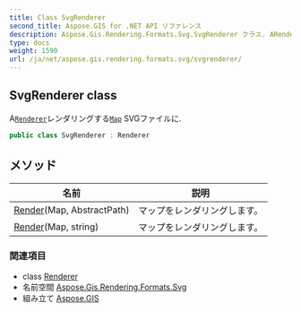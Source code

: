 ```yaml
---
title: Class SvgRenderer
second_title: Aspose.GIS for .NET API リファレンス
description: Aspose.Gis.Rendering.Formats.Svg.SvgRenderer クラス. ARendererレンダリングするMap SVGファイルに.
type: docs
weight: 1590
url: /ja/net/aspose.gis.rendering.formats.svg/svgrenderer/
---
```

## SvgRenderer class

A[`Renderer`](../../aspose.gis.rendering/renderer/)レンダリングする[`Map`](../../aspose.gis.rendering/map/) SVGファイルに.

```csharp
public class SvgRenderer : Renderer
```

## メソッド

| 名前 | 説明 |
| --- | --- |
| [Render](../../aspose.gis.rendering/renderer/render/)(Map, AbstractPath) | マップをレンダリングします。 |
| [Render](../../aspose.gis.rendering/renderer/render/)(Map, string) | マップをレンダリングします。 |

### 関連項目

* class [Renderer](../../aspose.gis.rendering/renderer/)
* 名前空間 [Aspose.Gis.Rendering.Formats.Svg](../../aspose.gis.rendering.formats.svg/)
* 組み立て [Aspose.GIS](../../)



